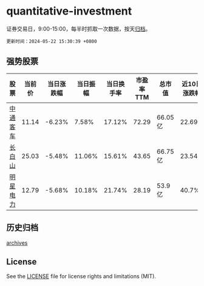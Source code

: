 # quantitative-investment

证券交易日，9:00-15:00，每半时抓取一次数据，按天[归档](archives)。

`更新时间：2024-05-22 15:30:39 +0800`

## 强势股票

|股票|当前价|当日涨跌幅|当日振幅|当日换手率|市盈率TTM|总市值|近10日涨跌幅|
|----|----|----|----|----|----|----|----|
|[中通客车](https://xueqiu.com/S/SZ000957)|11.14|-6.23%|7.58%|17.12%|72.29|66.05亿|22.69%|
|[长白山](https://xueqiu.com/S/SH603099)|25.03|-5.48%|11.06%|15.61%|43.65|66.75亿|23.54%|
|[明星电力](https://xueqiu.com/S/SH600101)|12.79|-5.68%|10.18%|21.74%|28.19|53.9亿|40.7%|

## 历史归档

[archives](archives)

## License

See the [LICENSE](LICENSE) file for license rights and limitations (MIT).